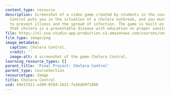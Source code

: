 ```yaml
---
content_type: resource
description: Screenshot of a video game created by students in the course. Cholera
  Control puts you in the situation of a cholera outbreak, and you must take action
  to prevent illness and the spread of infection. The game is built on the premise
  that cholera is a preventable disease with education on proper sanitary measures.
file: https://ol-ocw-studio-app-production.s3.amazonaws.com/courses/cms-611j-creating-video-games-fall-2014/69e1f411a3090f842b21fa36db9f1d60_choleracontrol.png
file_type: image/png
image_metadata:
  caption: Cholera Control.
  credit: ''
  image-alt: A screenshot of the game Cholera Control.
learning_resource_types: []
parent_title: 'Final Project: Cholera Control'
parent_type: CourseSection
resourcetype: Image
title: Cholera Control
uid: 69e1f411-a309-0f84-2b21-fa36db9f1d60
---
```

